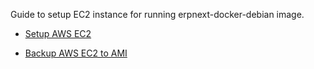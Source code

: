 Guide to setup EC2 instance for running erpnext-docker-debian image.

* [Setup AWS EC2](/setup_ec2)

* [Backup AWS EC2 to AMI](https://github.com/pipech/aws-lambda-ami-backup)
